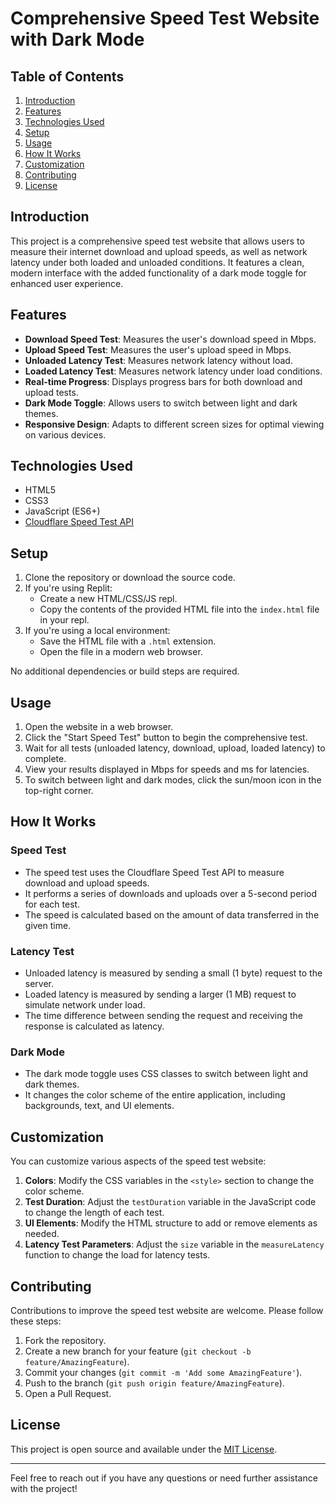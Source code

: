 # Comprehensive Speed Test Website with Dark Mode

## Table of Contents
1. [Introduction](#introduction)
2. [Features](#features)
3. [Technologies Used](#technologies-used)
4. [Setup](#setup)
5. [Usage](#usage)
6. [How It Works](#how-it-works)
7. [Customization](#customization)
8. [Contributing](#contributing)
9. [License](#license)

## Introduction

This project is a comprehensive speed test website that allows users to measure their internet download and upload speeds, as well as network latency under both loaded and unloaded conditions. It features a clean, modern interface with the added functionality of a dark mode toggle for enhanced user experience.

## Features

- **Download Speed Test**: Measures the user's download speed in Mbps.
- **Upload Speed Test**: Measures the user's upload speed in Mbps.
- **Unloaded Latency Test**: Measures network latency without load.
- **Loaded Latency Test**: Measures network latency under load conditions.
- **Real-time Progress**: Displays progress bars for both download and upload tests.
- **Dark Mode Toggle**: Allows users to switch between light and dark themes.
- **Responsive Design**: Adapts to different screen sizes for optimal viewing on various devices.

## Technologies Used

- HTML5
- CSS3
- JavaScript (ES6+)
- [Cloudflare Speed Test API](https://speed.cloudflare.com)

## Setup

1. Clone the repository or download the source code.
2. If you're using Replit:
   - Create a new HTML/CSS/JS repl.
   - Copy the contents of the provided HTML file into the `index.html` file in your repl.
3. If you're using a local environment:
   - Save the HTML file with a `.html` extension.
   - Open the file in a modern web browser.

No additional dependencies or build steps are required.

## Usage

1. Open the website in a web browser.
2. Click the "Start Speed Test" button to begin the comprehensive test.
3. Wait for all tests (unloaded latency, download, upload, loaded latency) to complete.
4. View your results displayed in Mbps for speeds and ms for latencies.
5. To switch between light and dark modes, click the sun/moon icon in the top-right corner.

## How It Works

### Speed Test
- The speed test uses the Cloudflare Speed Test API to measure download and upload speeds.
- It performs a series of downloads and uploads over a 5-second period for each test.
- The speed is calculated based on the amount of data transferred in the given time.

### Latency Test
- Unloaded latency is measured by sending a small (1 byte) request to the server.
- Loaded latency is measured by sending a larger (1 MB) request to simulate network under load.
- The time difference between sending the request and receiving the response is calculated as latency.

### Dark Mode
- The dark mode toggle uses CSS classes to switch between light and dark themes.
- It changes the color scheme of the entire application, including backgrounds, text, and UI elements.

## Customization

You can customize various aspects of the speed test website:

1. **Colors**: Modify the CSS variables in the `<style>` section to change the color scheme.
2. **Test Duration**: Adjust the `testDuration` variable in the JavaScript code to change the length of each test.
3. **UI Elements**: Modify the HTML structure to add or remove elements as needed.
4. **Latency Test Parameters**: Adjust the `size` variable in the `measureLatency` function to change the load for latency tests.

## Contributing

Contributions to improve the speed test website are welcome. Please follow these steps:

1. Fork the repository.
2. Create a new branch for your feature (`git checkout -b feature/AmazingFeature`).
3. Commit your changes (`git commit -m 'Add some AmazingFeature'`).
4. Push to the branch (`git push origin feature/AmazingFeature`).
5. Open a Pull Request.

## License

This project is open source and available under the [MIT License](https://opensource.org/licenses/MIT).

---

Feel free to reach out if you have any questions or need further assistance with the project!
